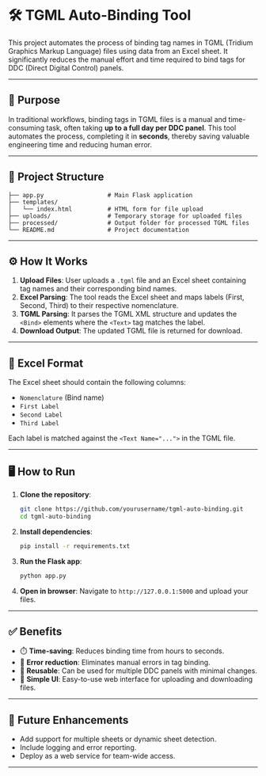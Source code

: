 # 🛠️ TGML Auto-Binding Tool

This project automates the process of binding tag names in TGML (Tridium Graphics Markup Language) files using data from an Excel sheet. It significantly reduces the manual effort and time required to bind tags for DDC (Direct Digital Control) panels.

---

## 🚀 Purpose

In traditional workflows, binding tags in TGML files is a manual and time-consuming task, often taking **up to a full day per DDC panel**. This tool automates the process, completing it in **seconds**, thereby saving valuable engineering time and reducing human error.

---

## 📂 Project Structure

```
├── app.py                  # Main Flask application
├── templates/
│   └── index.html          # HTML form for file upload
├── uploads/                # Temporary storage for uploaded files
├── processed/              # Output folder for processed TGML files
└── README.md               # Project documentation
```

---

## ⚙️ How It Works

1. **Upload Files**: User uploads a `.tgml` file and an Excel sheet containing tag names and their corresponding bind names.
2. **Excel Parsing**: The tool reads the Excel sheet and maps labels (First, Second, Third) to their respective nomenclature.
3. **TGML Parsing**: It parses the TGML XML structure and updates the `<Bind>` elements where the `<Text>` tag matches the label.
4. **Download Output**: The updated TGML file is returned for download.

---

## 🧾 Excel Format

The Excel sheet should contain the following columns:

- `Nomenclature` (Bind name)
- `First Label`
- `Second Label`
- `Third Label`

Each label is matched against the `<Text Name="...">` in the TGML file.

---

## 🖥️ How to Run

1. **Clone the repository**:
   ```bash
   git clone https://github.com/yourusername/tgml-auto-binding.git
   cd tgml-auto-binding
   ```

2. **Install dependencies**:
   ```bash
   pip install -r requirements.txt
   ```

3. **Run the Flask app**:
   ```bash
   python app.py
   ```

4. **Open in browser**:
   Navigate to `http://127.0.0.1:5000` and upload your files.

---

## ✅ Benefits

- ⏱️ **Time-saving**: Reduces binding time from hours to seconds.
- 🧠 **Error reduction**: Eliminates manual errors in tag binding.
- 🔁 **Reusable**: Can be used for multiple DDC panels with minimal changes.
- 🧩 **Simple UI**: Easy-to-use web interface for uploading and downloading files.

---

## 📌 Future Enhancements

- Add support for multiple sheets or dynamic sheet detection.
- Include logging and error reporting.
- Deploy as a web service for team-wide access.

---
